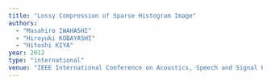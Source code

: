 ```yaml
---
title: "Lossy Compression of Sparse Histogram Image"
authors:
  - "Masahiro IWAHASHI"
  - "Hiroyuki KOBAYASHI"
  - "Hitoshi KIYA"
year: 2012
type: "international"
venue: "IEEE International Conference on Acoustics, Speech and Signal Processing, pp. IVMSP-P10.5, Kyoto, Japan, 2012-03-30."
---
```

